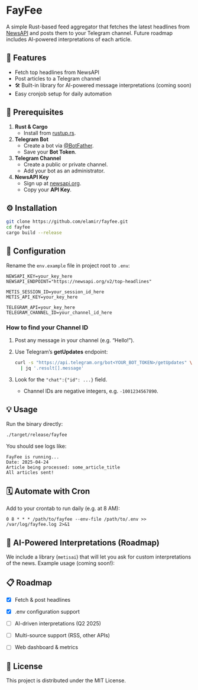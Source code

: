 # FayFee

A simple Rust-based feed aggregator that fetches the latest headlines from [NewsAPI](https://newsapi.org/) and posts them to your Telegram channel. Future roadmap includes AI-powered interpretations of each article.


## 🔧 Features

- Fetch top headlines from NewsAPI
- Post articles to a Telegram channel
- 🛠️ Built-in library for AI-powered message interpretations (coming soon)
- Easy cronjob setup for daily automation


## 🚀 Prerequisites

1. **Rust & Cargo**  
   - Install from [rustup.rs](https://rustup.rs/).
2. **Telegram Bot**  
   - Create a bot via [@BotFather](https://t.me/BotFather).  
   - Save your **Bot Token**.
3. **Telegram Channel**  
   - Create a public or private channel.  
   - Add your bot as an administrator.
4. **NewsAPI Key**  
   - Sign up at [newsapi.org](https://newsapi.org/).  
   - Copy your **API Key**.


## ⚙️ Installation

```bash
git clone https://github.com/elamir/fayfee.git
cd fayfee
cargo build --release
```


## 🔑 Configuration

Rename the `env.example` file in project root to `.env`:

```dotenv
NEWSAPI_KEY=your_key_here
NEWSAPI_ENDPOINT="https://newsapi.org/v2/top-headlines"

METIS_SESSION_ID=your_session_id_here
METIS_API_KEY=your_key_here

TELEGRAM_API=your_key_here
TELEGRAM_CHANNEL_ID=your_channel_id_here
```

### How to find your Channel ID

1. Post any message in your channel (e.g. “Hello!”).  
2. Use Telegram’s **getUpdates** endpoint:

   ```bash
   curl -s "https://api.telegram.org/bot<YOUR_BOT_TOKEN>/getUpdates" \
     | jq '.result[].message'
   ```

3. Look for the `"chat":{"id": ...}` field.  
   - Channel IDs are negative integers, e.g. `-1001234567890`.


## 💡 Usage

Run the binary directly:

```bash
./target/release/fayfee
```

You should see logs like:

```
FayFee is running...
Date: 2025-04-24
Article being processed: some_article_title
All articles sent!
```


## 🗓️ Automate with Cron

Add to your crontab to run daily (e.g. at 8 AM):

```cron
0 8 * * * /path/to/fayfee --env-file /path/to/.env >> /var/log/fayfee.log 2>&1
```


## 🤖 AI-Powered Interpretations (Roadmap)

We include a library (`metisai`) that will let you ask for custom interpretations of the news. Example usage (coming soon!):


## 📋 Roadmap

- [x] Fetch & post headlines  
- [x] .env configuration support  
- [ ] AI-driven interpretations (Q2 2025)  
- [ ] Multi-source support (RSS, other APIs)  
- [ ] Web dashboard & metrics


## 📝 License

This project is distributed under the MIT License.
